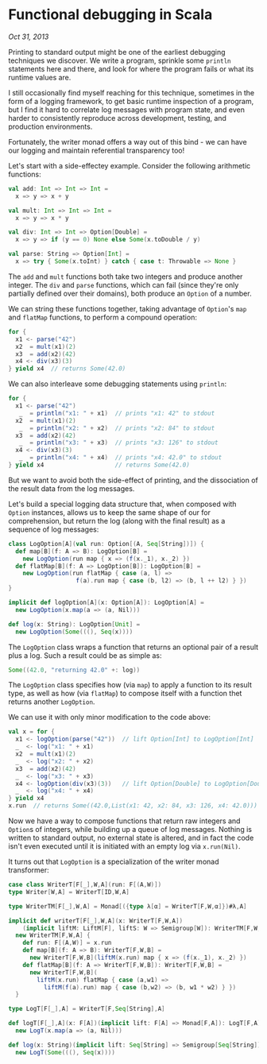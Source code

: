 # Functional debugging in Scala

*Oct 31, 2013*

Printing to standard output might be one of the earliest debugging techniques we discover.  We write a program, sprinkle some `println` statements here and there, and look for where the program fails or what its runtime values are.

I still occasionally find myself reaching for this technique, sometimes in the form of a logging framework, to get basic runtime inspection of a program, but I find it hard to correlate log messages with program state, and even harder to consistently reproduce across development, testing, and production environments.  

Fortunately, the writer monad offers a way out of this bind - we can have our logging and maintain referential transparency too!

Let's start with a side-effectey example.  Consider the following arithmetic functions:

```scala
val add: Int => Int => Int =
  x => y => x + y

val mult: Int => Int => Int =
  x => y => x * y

val div: Int => Int => Option[Double] =
  x => y => if (y == 0) None else Some(x.toDouble / y)

val parse: String => Option[Int] =
  x => try { Some(x.toInt) } catch { case t: Throwable => None }
```

The `add` and `mult` functions both take two integers and produce another integer.  The `div` and `parse` functions, which can fail (since they're only partially defined over their domains), both produce an `Option` of a number.

We can string these functions together, taking advantage of `Option`'s `map` and `flatMap` functions, to perform a compound operation:

```scala
for {
  x1 <- parse("42")
  x2  = mult(x1)(2)
  x3  = add(x2)(42)
  x4 <- div(x3)(3)
} yield x4  // returns Some(42.0)
```

We can also interleave some debugging statements using `println`:

```scala
for {
  x1 <- parse("42")
   _  = println("x1: " + x1)  // prints "x1: 42" to stdout
  x2  = mult(x1)(2)
   _  = println("x2: " + x2)  // prints "x2: 84" to stdout
  x3  = add(x2)(42)
   _  = println("x3: " + x3)  // prints "x3: 126" to stdout
  x4 <- div(x3)(3)
   _  = println("x4: " + x4)  // prints "x4: 42.0" to stdout
} yield x4                    // returns Some(42.0)
```

But we want to avoid both the side-effect of printing, and the dissociation of the result data from the log messages.

Let's build a special logging data structure that, when composed with `Option` instances, allows us to keep the same shape of our for comprehension, but return the log (along with the final result) as a sequence of log messages:

```scala
class LogOption[A](val run: Option[(A, Seq[String])]) {
  def map[B](f: A => B): LogOption[B] =
    new LogOption(run map { x => (f(x._1), x._2) })
  def flatMap[B](f: A => LogOption[B]): LogOption[B] =
    new LogOption(run flatMap { case (a, l) =>
                   f(a).run map { case (b, l2) => (b, l ++ l2) } })
}

implicit def logOption[A](x: Option[A]): LogOption[A] =
  new LogOption(x.map(a => (a, Nil)))

def log(x: String): LogOption[Unit] =
  new LogOption(Some(((), Seq(x))))
```

The `LogOption` class wraps a function that returns an optional pair of a result plus a log.  Such a result could be as simple as:

```scala
Some((42.0, "returning 42.0" +: log))
```

The `LogOption` class specifies how (via `map`) to apply a function to its result type, as well as how (via `flatMap`) to compose itself with a function thet returns another `LogOption`.

We can use it with only minor modification to the code above:

```scala
val x = for {
  x1 <- logOption(parse("42"))  // lift Option[Int] to LogOption[Int]
  _  <- log("x1: " + x1)
  x2  = mult(x1)(2)
  _  <- log("x2: " + x2)
  x3  = add(x2)(42)
  _  <- log("x3: " + x3)
  x4 <- logOption(div(x3)(3))   // lift Option[Double] to LogOption[Double]
  _  <- log("x4: " + x4)
} yield x4
x.run  // returns Some((42.0,List(x1: 42, x2: 84, x3: 126, x4: 42.0)))
```

Now we have a way to compose functions that return raw integers and `Option`s of integers, while building up a queue of log messages.  Nothing is written to standard output, no external state is altered, and in fact the code isn't even executed until it is initiated with an empty log via `x.run(Nil)`.

It turns out that `LogOption` is a specialization of the writer monad transformer:

```scala
case class WriterT[F[_],W,A](run: F[(A,W)])
type Writer[W,A] = WriterT[ID,W,A]

type WriterTM[F[_],W,A] = Monad[({type λ[α] = WriterT[F,W,α]})#λ,A]

implicit def writerT[F[_],W,A](x: WriterT[F,W,A])
    (implicit liftM: LiftM[F], liftS: W => Semigroup[W]): WriterTM[F,W,A] =
  new WriterTM[F,W,A] {
    def run: F[(A,W)] = x.run
    def map[B](f: A => B): WriterT[F,W,B] =
      new WriterT[F,W,B](liftM(x.run) map { x => (f(x._1), x._2) })
    def flatMap[B](f: A => WriterT[F,W,B]): WriterT[F,W,B] =
      new WriterT[F,W,B](
        liftM(x.run) flatMap { case (a,w1) =>
          liftM(f(a).run) map { case (b,w2) => (b, w1 * w2) } })
  }

type LogT[F[_],A] = WriterT[F,Seq[String],A]

def logT[F[_],A](x: F[A])(implicit lift: F[A] => Monad[F,A]): LogT[F,A] =
  new LogT(x.map(a => (a, Nil)))

def log(x: String)(implicit lift: Seq[String] => Semigroup[Seq[String]]): LogT[Option,Unit] =
  new LogT(Some(((), Seq(x))))
```
